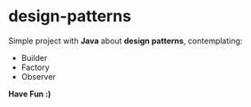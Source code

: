 # design-patterns

Simple project with __Java__ about __design patterns__, contemplating:
- Builder
- Factory
- Observer

__Have Fun :)__

